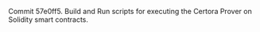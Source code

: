 Commit 57e0ff5.                    Build and Run scripts for executing the Certora Prover on Solidity smart contracts.